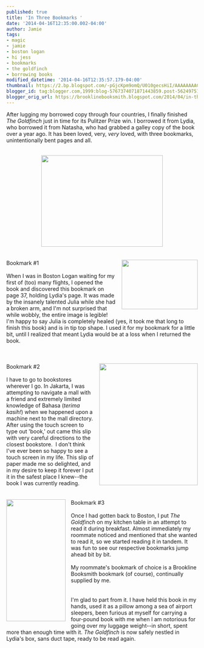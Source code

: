 ```yaml
---
published: true
title: 'In Three Bookmarks '
date: '2014-04-16T12:35:00.002-04:00'
author: Jamie
tags:
- magic
- jamie
- boston logan
- hi jess
- bookmarks
- the goldfinch
- borrowing books
modified_datetime: '2014-04-16T12:35:57.179-04:00'
thumbnail: https://2.bp.blogspot.com/-pGjcKpm9omQ/U010gecsHiI/AAAAAAAACqs/SC6LFJSS0hE/s72-c/blog1.JPG
blogger_id: tag:blogger.com,1999:blog-5767374071871443859.post-5624975193707487418
blogger_orig_url: https://brooklinebooksmith.blogspot.com/2014/04/in-three-bookmarks.html
---
```


After lugging my borrowed copy through four countries, I finally finished <i>The Goldfinch</i>&nbsp;just in time for its Pulitzer Prize win. I borrowed it from Lydia, who borrowed it from Natasha, who had grabbed a galley copy of the book over a year ago. It has been loved, very, <i>very </i>loved, with three bookmarks, unintentionally bent pages and all.<br /><br /><div><div class="separator" style="clear: both; text-align: center;"><a href="https://2.bp.blogspot.com/-pGjcKpm9omQ/U010gecsHiI/AAAAAAAACqs/SC6LFJSS0hE/s1600/blog1.JPG" imageanchor="1" style="margin-left: 1em; margin-right: 1em;"><img border="0" src="https://2.bp.blogspot.com/-pGjcKpm9omQ/U010gecsHiI/AAAAAAAACqs/SC6LFJSS0hE/s1600/blog1.JPG" height="240" width="320" /></a></div><br /><br /><a href="https://3.bp.blogspot.com/-PN8gD4vD69c/U010hm5BM_I/AAAAAAAACq0/RFPHLceiSoI/s1600/blog2.JPG" imageanchor="1" style="clear: right; float: right; margin-bottom: 1em; margin-left: 1em;"><img border="0" src="https://3.bp.blogspot.com/-PN8gD4vD69c/U010hm5BM_I/AAAAAAAACq0/RFPHLceiSoI/s1600/blog2.JPG" height="130" width="200" /></a>Bookmark #1<br /><br />When I was in Boston Logan waiting for my first of (too) many flights, I opened the book and discovered this bookmark on page 37, holding Lydia's page. It was made by the insanely talented Julia while she had a broken arm, and I'm not surprised that while wobbly, the entire image is legible! I'm happy to say Julia is completely healed (yes, it took me that long to finish this book) and is in tip top shape. I used it for my bookmark for a little bit, until I realized that meant Lydia would be at a loss when I returned the book.<br /><br /><br /><br /><a href="https://3.bp.blogspot.com/-SLtkdaY-5cY/U010kRZs4UI/AAAAAAAACrE/fxz03jvVukw/s1600/blog4.JPG" imageanchor="1" style="clear: right; float: right; margin-bottom: 1em; margin-left: 1em;"><img border="0" src="https://3.bp.blogspot.com/-SLtkdaY-5cY/U010kRZs4UI/AAAAAAAACrE/fxz03jvVukw/s1600/blog4.JPG" height="320" width="259" /></a>Bookmark #2<br /><br />I have to go to bookstores wherever I go. In Jakarta, I was attempting to navigate a mall with a friend and extremely limited knowledge of Bahasa (<i>terima kasih!</i>) when we happened upon a machine next to the mall directory. After using the touch screen to type out 'book,' out came this slip with very careful directions to the closest bookstore. &nbsp;I don't think I've ever been so happy to see a touch screen in my life. This slip of paper made me so delighted, and in my desire to keep it forever I put it in the safest place I knew--the book I was currently reading.<br /><br /><br /><a href="https://4.bp.blogspot.com/-pjNiCchjdkY/U010jDig9UI/AAAAAAAACq8/aftfingiiac/s1600/blog3.JPG" imageanchor="1" style="clear: left; float: left; margin-bottom: 1em; margin-right: 1em;"><img border="0" src="https://4.bp.blogspot.com/-pjNiCchjdkY/U010jDig9UI/AAAAAAAACq8/aftfingiiac/s1600/blog3.JPG" height="320" width="156" /></a>Bookmark #3<br /><br />Once I had gotten back to Boston, I put <i>The Goldfinch</i>&nbsp;on my kitchen table in an attempt to read it during breakfast. Almost immediately my roommate noticed and mentioned that she wanted to read it, so we started reading it in tandem. It was fun to see our respective bookmarks jump ahead bit by bit.<br /><br />My roommate's bookmark of choice is a Brookline Booksmith bookmark (of course), continually supplied by me.<br /><br /><br />I'm glad to part from it. I have held this book in my hands, used it as a pillow among a sea of airport sleepers, been furious at myself for carrying a four-pound book with me when I am notorious for going over my luggage weight--in short, spent more than enough time with it. <i>The Goldfinch</i>&nbsp;is now safely nestled in Lydia's box, sans duct tape, ready to be read again.<br /><br /><br /></div>